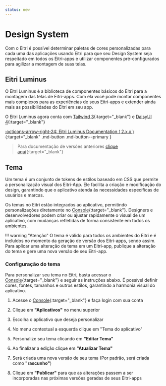 ```yaml
---
status: new
---
```


# Design System

Com o Eitri é possível determinar paletas de cores personalizadas para cada uma das aplicações usando Eitri para que seu Design System seja respeitado em todos os Eitri-apps e utilizar componentes pré-configurados para agilizar a montagem de suas telas.

## Eitri Luminus

O Eitri Luminus é a biblioteca de componentes básicos do Eitri para a montagem das telas de Eitri-apps. Com ela você pode montar componentes mais complexos para as experiências de seus Eitri-apps e extender ainda mais as possibilidades do Eitri em seu app.

O Eitri Luminus agora conta com [Tailwind 3](https://v3.tailwindcss.com/){:target="_blank"} e [DaisyUI 4](https://v4.daisyui.com/){:target="_blank"}

[:octicons-arrow-right-24: Eitri Luminus Documentation ( 2.x.x )](https://cdn.83io.com.br/library/luminus-ui/doc/2.3.6/){:target="_blank" .md-button .md-button--primary }

> Para documentação de versões anteriores [clique aqui](https://cdn.83io.com.br/library/luminus-ui/doc/1.83.0/){:target="_blank"}

## Tema

Um tema é um conjunto de tokens de estilos baseado em CSS que permite a personalização visual dos Eitri-App. Ele facilita a criação e modificação do design, garantindo que o aplicativo atenda às necessidades específicas de usuários e marcas.

Os temas no Eitri estão integrados ao aplicativo, permitindo personalizações diretamente no [Console](https://console.eitri.tech/){:target="_blank"}. Designers e desenvolvedores podem criar ou ajustar rapidamente o visual de um aplicativo, com mudanças refletidas de forma consistente em todos os ambientes.


!!! warning "Atenção"
    O tema é válido para todos os ambientes do Eitri e é incluídos no momento da geração de versão dos Eitri-apps, sendo assim. Para aplicar uma alteração de tema em um Eitri-app, publique a alteração do tema e gere uma nova versão de seu Eitri-app.


### Configuração do tema
Para personalizar seu tema no Eitri, basta acessar o [Console](https://console.eitri.tech/){:target="_blank"} e seguir as instruções abaixo. É possível definir cores, fontes, tamanhos e outros estilos, garantindo a harmonia visual do aplicativo.

1. Acesse o [Console](https://console.eitri.tech/){:target="_blank"} e faça login com sua conta

2. Clique em **"Aplicativos"** no menu superior

3. Escolha o aplicativo que deseja personalizar

4. No menu contextual a esquerda clique em "Tema do aplicativo"

5. Personalize seu tema clicando em **"Editar Tema"**

6. Ao finalizar a edição clique em **"Atualizar Tema"**

7. Será criada uma nova versão de seu tema (Por padrão, será criada como **"rascunho"**)

8. Clique em **"Publicar"** para que as alterações passem a ser incorporadas nas próximas versões geradas de seus Eitri-apps